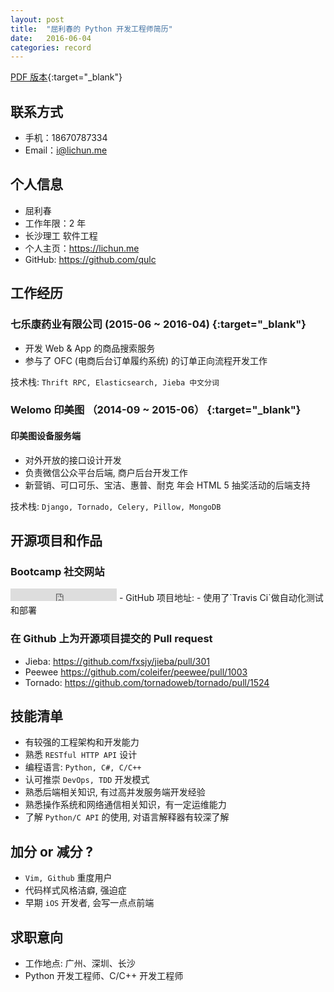 ```yaml
---
layout: post
title:  "屈利春的 Python 开发工程师简历"
date:   2016-06-04
categories: record
---
```

[PDF 版本](/resume.pdf){:target="_blank"}

## 联系方式
- 手机：18670787334
- Email：[i@lichun.me](mailto:i@lichun.me)

## 个人信息
- 屈利春
- 工作年限：2 年
- 长沙理工 软件工程
- 个人主页：<https://lichun.me>
- GitHub: <https://github.com/qulc>


## 工作经历

### **七乐康药业有限公司 (2015-06 ~ 2016-04)** [<i class="fa fa-link"></i>](http://7lk.com/){:target="_blank"}
- 开发 Web & App 的商品搜索服务
- 参与了 OFC (电商后台订单履约系统) 的订单正向流程开发工作

技术栈: `Thrift RPC, Elasticsearch, Jieba 中文分词`

### **Welomo 印美图 （2014-09 ~ 2015-06）** [<i class="fa fa-link"></i>](http://welomo.com/){:target="_blank"}

#### **印美图设备服务端**
- 对外开放的接口设计开发
- 负责微信公众平台后端, 商户后台开发工作
- 新营销、可口可乐、宝洁、惠普、耐克 年会 HTML 5 抽奖活动的后端支持

技术栈: `Django, Tornado, Celery, Pillow, MongoDB`


## 开源项目和作品

### Bootcamp 社交网站
<iframe src="https://ghbtns.com/github-btn.html?user=qulc&repo=bootcamp&type=watch&count=true" frameborder="0" scrolling="0" width="170px" height="20px"></iframe>
- GitHub 项目地址: <https://github.com/qulc/bootcamp>
- 使用了`Travis Ci`做自动化测试和部署

### 在 Github 上为开源项目提交的 Pull request
- Jieba: <https://github.com/fxsjy/jieba/pull/301>
- Peewee <https://github.com/coleifer/peewee/pull/1003>
- Tornado: <https://github.com/tornadoweb/tornado/pull/1524>


## 技能清单
* 有较强的工程架构和开发能力
* 熟悉 `RESTful HTTP API` 设计
* 编程语言: `Python, C#, C/C++`
* 认可推崇 `DevOps, TDD` 开发模式
* 熟悉后端相关知识, 有过高并发服务端开发经验
* 熟悉操作系统和网络通信相关知识，有一定运维能力
* 了解 `Python/C API` 的使用, 对语言解释器有较深了解


## 加分 or 减分 ?
* `Vim, Github` 重度用户
* 代码样式风格洁癖, 强迫症
* 早期 `iOS` 开发者, 会写一点点前端


## 求职意向
* 工作地点: 广州、深圳、长沙
* Python 开发工程师、C/C++ 开发工程师

